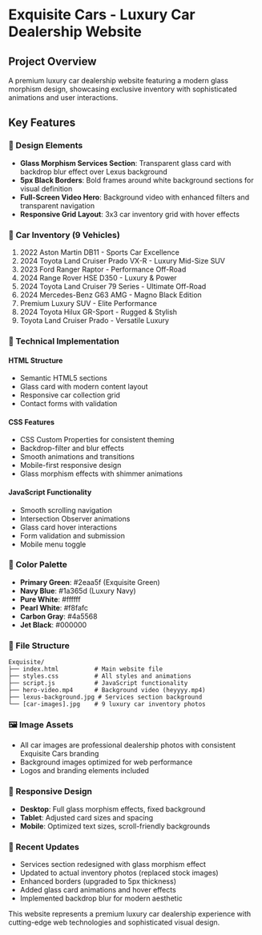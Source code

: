 # Exquisite Cars - Luxury Car Dealership Website

## Project Overview
A premium luxury car dealership website featuring a modern glass morphism design, showcasing exclusive inventory with sophisticated animations and user interactions.

## Key Features

### 🎨 Design Elements
- **Glass Morphism Services Section**: Transparent glass card with backdrop blur effect over Lexus background
- **5px Black Borders**: Bold frames around white background sections for visual definition
- **Full-Screen Video Hero**: Background video with enhanced filters and transparent navigation
- **Responsive Grid Layout**: 3x3 car inventory grid with hover effects

### 🚗 Car Inventory (9 Vehicles)
1. 2022 Aston Martin DB11 - Sports Car Excellence
2. 2024 Toyota Land Cruiser Prado VX-R - Luxury Mid-Size SUV  
3. 2023 Ford Ranger Raptor - Performance Off-Road
4. 2024 Range Rover HSE D350 - Luxury & Power
5. 2024 Toyota Land Cruiser 79 Series - Ultimate Off-Road
6. 2024 Mercedes-Benz G63 AMG - Magno Black Edition
7. Premium Luxury SUV - Elite Performance
8. 2024 Toyota Hilux GR-Sport - Rugged & Stylish
9. Toyota Land Cruiser Prado - Versatile Luxury

### 📱 Technical Implementation

#### HTML Structure
- Semantic HTML5 sections
- Glass card with modern content layout
- Responsive car collection grid
- Contact forms with validation

#### CSS Features
- CSS Custom Properties for consistent theming
- Backdrop-filter and blur effects
- Smooth animations and transitions
- Mobile-first responsive design
- Glass morphism effects with shimmer animations

#### JavaScript Functionality
- Smooth scrolling navigation
- Intersection Observer animations
- Glass card hover interactions
- Form validation and submission
- Mobile menu toggle

### 🎯 Color Palette
- **Primary Green**: #2eaa5f (Exquisite Green)
- **Navy Blue**: #1a365d (Luxury Navy)
- **Pure White**: #ffffff
- **Pearl White**: #f8fafc
- **Carbon Gray**: #4a5568
- **Jet Black**: #000000

### 📂 File Structure
```
Exquisite/
├── index.html          # Main website file
├── styles.css          # All styles and animations
├── script.js           # JavaScript functionality
├── hero-video.mp4      # Background video (heyyyy.mp4)
├── lexus-background.jpg # Services section background
└── [car-images].jpg    # 9 luxury car inventory photos
```

### 🖼️ Image Assets
- All car images are professional dealership photos with consistent Exquisite Cars branding
- Background images optimized for web performance
- Logos and branding elements included

### 📱 Responsive Design
- **Desktop**: Full glass morphism effects, fixed background
- **Tablet**: Adjusted card sizes and spacing  
- **Mobile**: Optimized text sizes, scroll-friendly backgrounds

### 🔧 Recent Updates
- Services section redesigned with glass morphism effect
- Updated to actual inventory photos (replaced stock images)  
- Enhanced borders (upgraded to 5px thickness)
- Added glass card animations and hover effects
- Implemented backdrop blur for modern aesthetic

This website represents a premium luxury car dealership experience with cutting-edge web technologies and sophisticated visual design.